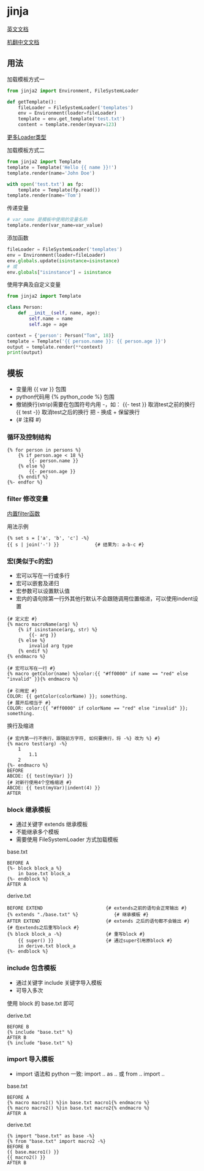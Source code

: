 
# jinja

[英文文档](https://jinja.palletsprojects.com/en/2.10.x/)

[机翻中文文档](http://doc.yonyoucloud.com/doc/jinja2-docs-cn/index.html)

## 用法

加载模板方式一

```python
from jinja2 import Environment, FileSystemLoader

def getTemplate():
    fileLoader = FileSystemLoader('templates')
    env = Environment(loader=fileLoader)
    template = env.get_template('test.txt')
    content = template.render(myvar=123)
```

[更多Loader类型](https://www.jianshu.com/p/b01b692a181e)

加载模板方式二

```python
from jinja2 import Template
template = Template('Hello {{ name }}!')
template.render(name='John Doe')

with open('test.txt') as fp:
    template = Template(fp.read())
template.render(name='Tom')
```

传递变量

```python
# var_name 是模板中使用的变量名称
template.render(var_name=var_value)
```

添加函数

```python
fileLoader = FileSystemLoader('templates')
env = Environment(loader=fileLoader)
env.globals.update(isinstance=isinstance)
# 或
env.globals["isinstance"] = isinstance
```

使用字典及自定义变量

```python
from jinja2 import Template

class Person:
    def __init__(self, name, age):
        self.name = name
        self.age = age

context = {'person': Person("Tom", 18)}
template = Template('{{ person.name }}: {{ person.age }}')
output = template.render(**context)
print(output)
```

## 模板

* 变量用 {{ var }} 包围
* python代码用 {% python_code %} 包围
* 撤销换行(strip)需要在包围符号内用 -，如：
    {{- test }} 取消test之前的换行
    {{ test -}} 取消test之后的换行
    把 - 换成 + 保留换行
* {# 注释 #}

### 循环及控制结构

```text
{% for person in persons %}
    {% if person.age < 18 %}
        {{- person.name }}
    {% else %}
        {{- person.age }}
    {% endif %}
{%- endfor %}
```

### filter 修改变量

[内置filter函数](https://jinja.palletsprojects.com/en/2.10.x/templates/#builtin-filters)

用法示例

```text
{% set s = ['a', 'b', 'c'] -%}
{{ s | join('-') }}             {# 结果为: a-b-c #}
```

### 宏(类似于c的宏)

* 宏可以写在一行或多行
* 宏可以嵌套及递归
* 宏参数可以设置默认值
* 宏内的语句除第一行外其他行默认不会跟随调用位置缩进，可以使用indent设置

```text
{# 定义宏 #}
{% macro macroName(arg) %}
    {% if isinstance(arg, str) %}
        {{- arg }}
    {% else %}
        invalid arg type
    {% endif %}
{% endmacro %}

{# 宏可以写在一行 #}
{% macro getColor(name) %}color:{{ "#ff0000" if name == "red" else "invalid" }}{% endmacro %}

{# 引用宏 #}
COLOR: {{ getColor(colorName) }}; something.
{# 展开后相当于 #}
COLOR: color:{{ "#ff0000" if colorName == "red" else "invalid" }}; something.
```

换行及缩进

```text
{# 宏内第一行不换行，跟随前方字符, 如何要换行，将 -%} 改为 %} #}
{% macro test(arg) -%}
    1
        1.1
    2
{%- endmacro %}
BEFORE
ABCDE: {{ test(myVar) }}
{# 对新行使用4个空格缩进 #}
ABCDE: {{ test(myVar)|indent(4) }}
AFTER
```

### block 继承模板

* 通过关键字 extends 继承模板
* 不能继承多个模板
* 需要使用 FileSystemLoader 方式加载模板

base.txt

```text
BEFORE A
{%- block block_a %}
    in base.txt block_a
{%- endblock %}
AFTER A
```

derive.txt

```text
BEFORE EXTEND                       {# extends之前的语句会正常输出 #}
{% extends "./base.txt" %}             {# 继承模板 #}
AFTER EXTEND                        {# extends 之后的语句都不会输出 #}
{# 在extends之后重写block #}
{% block block_a -%}                {# 重写block #}
    {{ super() }}                   {# 通过super引用原block #}
    in derive.txt block_a
{%- endblock %}
```

### include 包含模板

* 通过关键字 include 关键字导入模板
* 可导入多次

使用 block 的 base.txt 即可

derive.txt

```text
BEFORE B
{% include "base.txt" %}
AFTER B
{% include "base.txt" %}
```

### import 导入模板

* import 语法和 python 一致: import .. as .. 或 from .. import ..

base.txt

```text
BEFORE A
{% macro macro1() %}in base.txt macro1{% endmacro %}
{% macro macro2() %}in base.txt macro2{% endmacro %}
AFTER A
```

derive.txt

```text
{% import "base.txt" as base -%}
{% from "base.txt" import macro2 -%}
BEFORE B
{{ base.macro1() }}
{{ macro2() }}
AFTER B
```
